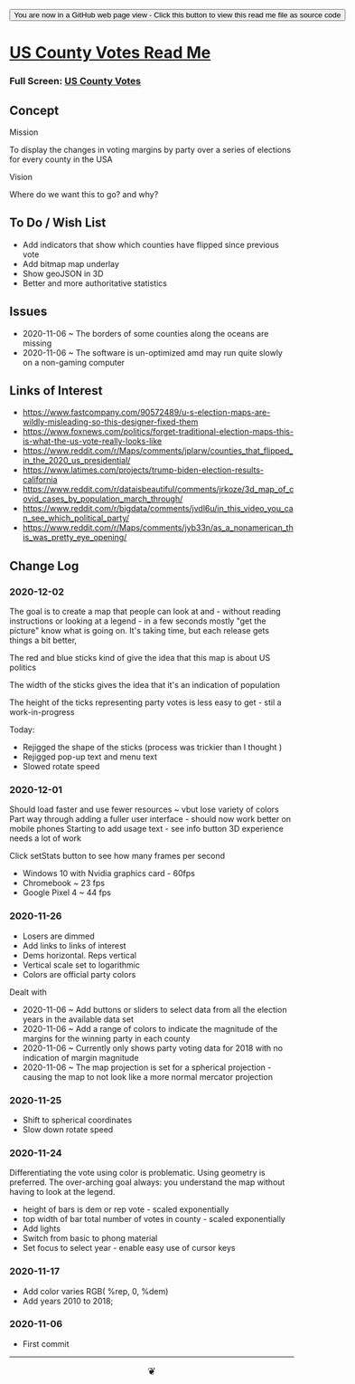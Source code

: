<span style=display:none; >[You are now in a GitHub source code view - click this link to view Read Me file as a web page]( https://theo-armour.github.io/2020/sandbox/us-county-votes/readme.html  "View file as a web page." ) </span>

<div><input type=button onclick=window.top.location.href="https://github.com/theo-armour/2020/tree/master/sandbox/us-county-votes/";
value='You are now in a GitHub web page view - Click this button to view this read me file as source code' ></div>


# [US County Votes Read Me]( https://github.com/theo-armour/2020/tree/master/sandbox/us-county-votes/ )

<!--@@@
<div style=height:500px;overflow:hidden;width:100%;resize:both; ><iframe src="https://theo-armour.github.io/2020/sandbox/us-county-votes/" height=100% width=100% ></iframe></div>
_US County Votes in a resizable window. One finger to rotate. Two to zoom. Three to pan._
@@@-->

### Full Screen: [US County Votes]( https://theo-armour.github.io/2020/sandbox/us-county-votes/ )


## Concept

Mission

To display the changes in voting margins by party over a series of elections for every county in the USA

Vision

Where do we want this to go? and why?

## To Do / Wish List

* Add indicators that show which counties have flipped since previous vote
* Add bitmap map underlay
* Show geoJSON in 3D
* Better and more authoritative statistics

## Issues


* 2020-11-06 ~ The borders of some counties along the oceans are missing
* 2020-11-06 ~ The software is un-optimized amd may run quite slowly on a non-gaming computer


## Links of Interest

* https://www.fastcompany.com/90572489/u-s-election-maps-are-wildly-misleading-so-this-designer-fixed-them
* https://www.foxnews.com/politics/forget-traditional-election-maps-this-is-what-the-us-vote-really-looks-like
* https://www.reddit.com/r/Maps/comments/jplarw/counties_that_flipped_in_the_2020_us_presidential/
* https://www.latimes.com/projects/trump-biden-election-results-california
* https://www.reddit.com/r/dataisbeautiful/comments/jrkoze/3d_map_of_covid_cases_by_population_march_through/
* https://www.reddit.com/r/bigdata/comments/jvdl6u/in_this_video_you_can_see_which_political_party/
* https://www.reddit.com/r/Maps/comments/jyb33n/as_a_nonamerican_this_was_pretty_eye_opening/



## Change Log

### 2020-12-02

The goal is to create a map that people can look at and - without reading instructions or looking at a legend - in a few seconds mostly "get the picture" know what is going on. It's taking time, but each release gets things a bit better,

The red and blue sticks kind of give the idea that this map is about US politics

The width of the sticks gives the idea that it's an indication of population

The height of the ticks representing party votes is less easy to get - stil a work-in-progress

Today:

* Rejigged the shape of the sticks (process was trickier than I thought )
* Rejigged pop-up text and menu text
* Slowed rotate speed

### 2020-12-01

Should load faster and use fewer resources ~ vbut lose variety of colors
Part way through adding a fuller user interface - should now work better on mobile phones
Starting to add usage text - see info button
3D experience needs a lot of work

Click setStats button to see how many frames per second
- Windows 10 with Nvidia graphics card - 60fps
- Chromebook ~ 23 fps
- Google Pixel 4 ~ 44 fps

### 2020-11-26

* Losers are dimmed
* Add links to links of interest
* Dems horizontal. Reps vertical
* Vertical scale set to logarithmic
* Colors are official party colors

Dealt with

* 2020-11-06 ~ Add buttons or sliders to select data from all the election years in the available data set
* 2020-11-06 ~ Add a range of colors to indicate the magnitude of the margins for the winning party in each county
* 2020-11-06 ~ Currently only shows party voting data for 2018 with no indication of margin magnitude
* 2020-11-06 ~ The map projection is set for a spherical projection - causing the map to not look like a more normal mercator projection

### 2020-11-25

* Shift to spherical coordinates
* Slow down rotate speed

### 2020-11-24

Differentiating the vote using color is problematic. Using geometry is preferred.
The over-arching goal always: you understand the map without having to look at the legend.

* height of bars is dem or rep vote - scaled exponentially
* top width of bar total number of votes in county - scaled exponentially
* Add lights
* Switch from basic to phong material
* Set focus to select year - enable easy use of cursor keys

### 2020-11-17

* Add color varies RGB( %rep, 0, %dem)
* Add years 2010 to 2018;


### 2020-11-06

* First commit


***

<center title="hello! Click me to go up to the top" ><a href=javascript:window.scrollTo(0,0); style=font-size:2ch;text-decoration:none; > ❦ </a></center>

